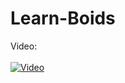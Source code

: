 # Learn-Boids

Video:
<br/><br/>
[![Video](https://img.youtube.com/vi/vOzYeX557os/0.jpg)](https://www.youtube.com/watch?v=vOzYeX557os)
